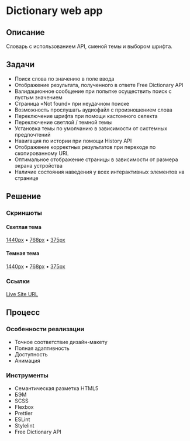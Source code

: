 # Dictionary web app

## Описание

Словарь с использованием API, сменой темы и выбором шрифта.

## Задачи

- Поиск слова по значению в поле ввода
- Отображение результата, полученного в ответе Free Dictionary API
- Валидационное сообщение при попытке осуществить поиск с пустым значением
- Страница «Not found» при неудачном поиске
- Возможность прослушать аудиофайл с произношением слова
- Переключение шрифта при помощи кастомного селекта
- Переключение светлой / темной темы
- Установка темы по умолчанию в зависимости от системных предпочтений
- Навигация по истории при помощи History API
- Отображение корректных результатов при переходе по скопированному URL
- Оптимальное отображение страницы в зависимости от размера экрана устройства
- Наличие состояния наведения у всех интерактивных элементов на странице

## Решение

### Скриншоты

#### Светлая тема

[1440px](screenshot/light/screenshot-1440.png) • [768px](screenshot/light/screenshot-768.png) • [375px](screenshot/light/screenshot-375.png)

#### Темная тема

[1440px](screenshot/dark/screenshot-1440.png) • [768px](screenshot/dark/screenshot-768.png) • [375px](screenshot/dark/screenshot-375.png)

### Ссылки

[Live Site URL](ivanfadeev1.github.io/dictionary-web-app/)

## Процесс

### Особенности реализации

- Точное соответствие дизайн-макету
- Полная адаптивность
- Доступность
- Анимация

### Инструменты

- Семантическая разметка HTML5
- БЭМ
- SCSS
- Flexbox
- Prettier
- ESLint
- Stylelint
- Free Dictionary API